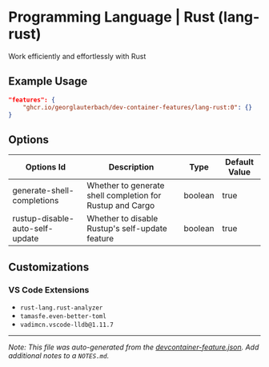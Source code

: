 
# Programming Language | Rust (lang-rust)

Work efficiently and effortlessly with Rust

## Example Usage

```json
"features": {
    "ghcr.io/georglauterbach/dev-container-features/lang-rust:0": {}
}
```

## Options

| Options Id | Description | Type | Default Value |
|-----|-----|-----|-----|
| generate-shell-completions | Whether to generate shell completion for Rustup and Cargo | boolean | true |
| rustup-disable-auto-self-update | Whether to disable Rustup's self-update feature | boolean | true |

## Customizations

### VS Code Extensions

- `rust-lang.rust-analyzer`
- `tamasfe.even-better-toml`
- `vadimcn.vscode-lldb@1.11.7`



---

_Note: This file was auto-generated from the [devcontainer-feature.json](https://github.com/georglauterbach/dev-container-features/blob/main/src/lang-rust/devcontainer-feature.json).  Add additional notes to a `NOTES.md`._
